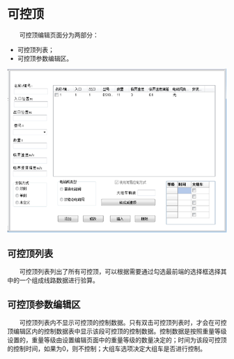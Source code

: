 # 可控顶
  
&emsp;&emsp;可控顶编辑页面分为两部分：

- 可控顶列表；
- 可控顶参数编辑区。

![可控顶编辑页面图](CtrRetarderEdit.png)

## 可控顶列表

&emsp;&emsp;可控顶列表列出了所有可控顶，可以根据需要通过勾选最前端的选择框选择其中的一个组成线路数据进行验算。

## 可控顶参数编辑区

&emsp;&emsp;可控顶列表内不显示可控顶的控制数据。只有双击可控顶列表时，才会在可控顶编辑区内的控制数据表中显示该段可控顶的控制数据。控制数据是按照重量等级设置的，重量等级由设置编辑页面中的重量等级的数量决定的；时间为该段可控顶的控制时间，如果为0，则不控制；大组车选项决定大组车是否进行控制。